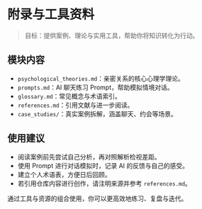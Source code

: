 # 附录与工具资料

> 目标：提供案例、理论与实用工具，帮助你将知识转化为行动。

## 模块内容

- `psychological_theories.md`：亲密关系的核心心理学理论。
- `prompts.md`：AI 聊天练习 Prompt，帮助模拟情境对话。
- `glossary.md`：常见概念与术语索引。
- `references.md`：引用文献与进一步阅读。
- `case_studies/`：真实案例拆解，涵盖聊天、约会等场景。

## 使用建议

- 阅读案例前先尝试自己分析，再对照解析检视差距。
- 使用 Prompt 进行对话模拟时，记录 AI 的反馈与自己的感受。
- 建立个人术语表，方便日后回顾。
- 若引用仓库内容进行创作，请注明来源并参考 `references.md`。

通过工具与资源的组合使用，你可以更高效地练习、复盘与迭代。
